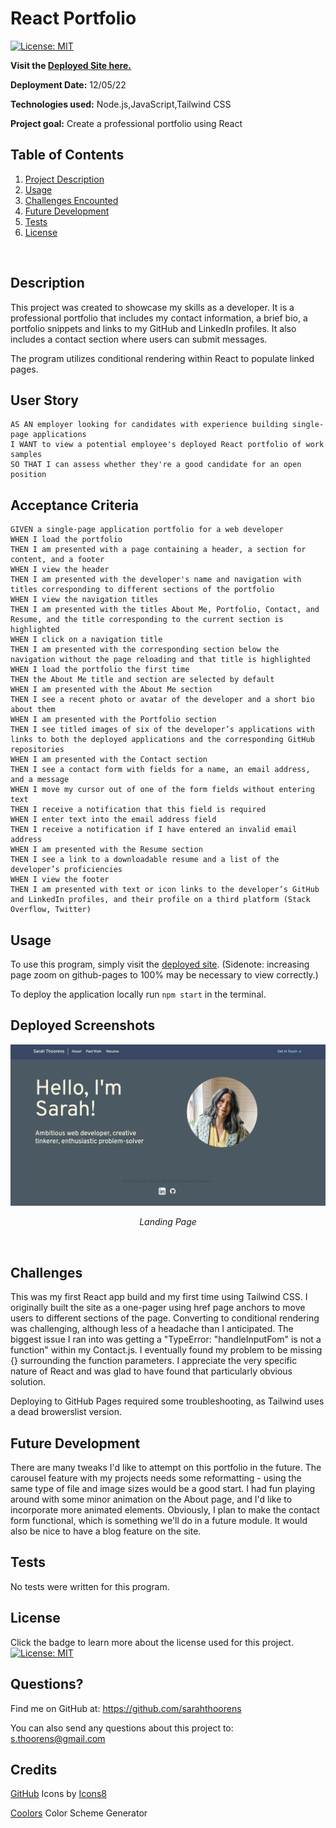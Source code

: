 # React Portfolio


[![License: MIT](https://img.shields.io/badge/License-MIT-yellow.svg)](https://opensource.org/licenses/MIT)

 **Visit the [Deployed Site here.](https://sarahthoorens.github.io/react-portfolio/)**

  **Deployment Date:**  12/05/22 <br>
 
  **Technologies used:** Node.js,JavaScript,Tailwind CSS<br>

  **Project goal:** Create a professional portfolio using React <br>


  ## Table of Contents
  1. [Project Description](#Description)
  2. [Usage](#Usage)
  3. [Challenges Encounted](#Challenges)
  4. [Future Development](#Future-Development)
  5. [Tests](#Tests)
  6. [License](#License)
  <br>
  
  ## Description
   This project was created to showcase my skills as a developer. It is a professional portfolio that includes my contact information, a brief bio, a portfolio snippets and links to my GitHub and LinkedIn profiles. It also includes a contact section where users can submit messages. 
   
   The program utilizes conditional rendering within React to populate linked pages. <br>

## User Story

```
AS AN employer looking for candidates with experience building single-page applications
I WANT to view a potential employee's deployed React portfolio of work samples
SO THAT I can assess whether they're a good candidate for an open position
```

## Acceptance Criteria

```
GIVEN a single-page application portfolio for a web developer
WHEN I load the portfolio
THEN I am presented with a page containing a header, a section for content, and a footer
WHEN I view the header
THEN I am presented with the developer's name and navigation with titles corresponding to different sections of the portfolio
WHEN I view the navigation titles
THEN I am presented with the titles About Me, Portfolio, Contact, and Resume, and the title corresponding to the current section is highlighted
WHEN I click on a navigation title
THEN I am presented with the corresponding section below the navigation without the page reloading and that title is highlighted
WHEN I load the portfolio the first time
THEN the About Me title and section are selected by default
WHEN I am presented with the About Me section
THEN I see a recent photo or avatar of the developer and a short bio about them
WHEN I am presented with the Portfolio section
THEN I see titled images of six of the developer’s applications with links to both the deployed applications and the corresponding GitHub repositories
WHEN I am presented with the Contact section
THEN I see a contact form with fields for a name, an email address, and a message
WHEN I move my cursor out of one of the form fields without entering text
THEN I receive a notification that this field is required
WHEN I enter text into the email address field
THEN I receive a notification if I have entered an invalid email address
WHEN I am presented with the Resume section
THEN I see a link to a downloadable resume and a list of the developer’s proficiencies
WHEN I view the footer
THEN I am presented with text or icon links to the developer’s GitHub and LinkedIn profiles, and their profile on a third platform (Stack Overflow, Twitter)
```

## Usage 

To use this program, simply visit the [deployed site](https://sarahthoorens.github.io/react-portfolio/). (Sidenote: increasing page zoom on github-pages to 100% may be necessary to view correctly.)<br>

To deploy the application locally run ```npm start``` in the terminal.

## Deployed Screenshots
![landing-page](./public/assets/portfolio-landing.png)
_<p align="center">Landing Page</p>_
</br>

  ## Challenges
This was my first React app build and my first time using Tailwind CSS. I originally built the site as a one-pager using href page anchors to move users to different sections of the page. Converting to conditional rendering was challenging, although less of a headache than I anticipated. The biggest issue I ran into was getting a "TypeError: "handleInputFom" is not a function" within my Contact.js. I eventually found my problem to be missing {} surrounding the function parameters. I appreciate the very specific nature of React and was glad to have found that particularly obvious solution. 

Deploying to GitHub Pages required some troubleshooting, as Tailwind uses a dead browerslist version.<br>

## Future Development
There are many tweaks I'd like to attempt on this portfolio in the future. The carousel feature with my projects needs some reformatting - using the same type of file and image sizes would be a good start. I had fun playing around with some minor animation on the About page, and I'd like to incorporate more animated elements. Obviously, I plan to make the contact form functional, which is something we'll do in a future module. It would also be nice to have a blog feature on the site. <br>

  ## Tests

  No tests were written for this program.

  ## License

  Click the badge to learn more about the license used for this project.
  <br>[![License: MIT](https://img.shields.io/badge/License-MIT-yellow.svg)](https://opensource.org/licenses/MIT)

  ## Questions?

  Find me on GitHub at: https://github.com/sarahthoorens

  You can also send any questions about this project to: s.thoorens@gmail.com

## Credits
<a target="_blank" href="https://icons8.com/icon/62856/github">GitHub</a> Icons by <a target="_blank" href="https://icons8.com">Icons8</a>

<a target="_blank" href="https://coolors.co/">Coolors</a> Color Scheme Generator